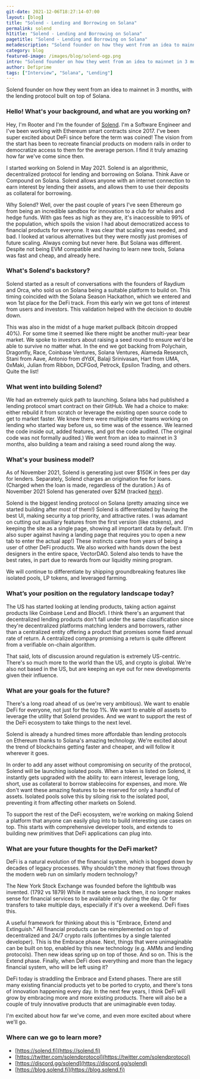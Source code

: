 ```yaml
---
git-date: 2021-12-06T18:27:14-07:00
layout: [blog]
title: "Solend - Lending and Borrowing on Solana"
permalink: solend
h1title: "Solend - Lending and Borrowing on Solana"
pagetitle: "Solend - Lending and Borrowing on Solana"
metadescription: "Solend founder on how they went from an idea to mainnet in 3 months, with the lending protocol built on top of Solana."
category: blog
featured-image: /images/blog/solend-ogp.png
intro: "Solend founder on how they went from an idea to mainnet in 3 months, with the lending protocol built on top of Solana."
author: Defiprime
tags: ["Interview", "Solana", "Lending"]
---
```


Solend founder on how they went from an idea to mainnet in 3 months, with the lending protocol built on top of Solana.

### Hello! What's your background, and what are you working on?

Hey, I'm Rooter and I'm the founder of [Solend](https://solend.fi/). I'm a Software Engineer and I've been working with Ethereum smart contracts since 2017. I've been super excited about DeFi since before the term was coined! The vision from the start has been to recreate financial products on modern rails in order to democratize access to them for the average person. I find it truly amazing how far we've come since then.

I started working on Solend in May 2021. Solend is an algorithmic, decentralized protocol for lending and borrowing on Solana. Think Aave or Compound on Solana. Solend allows anyone with an internet connection to earn interest by lending their assets, and allows them to use their deposits as collateral for borrowing.

Why Solend? Well, over the past couple of years I've seen Ethereum go from being an incredible sandbox for innovation to a club for whales and hedge funds. With gas fees as high as they are, it's inaccessible to 99% of the population, which spoils the vision I had about democratized access to financial products for everyone. It was clear that scaling was needed, and bad. I looked at various alternatives but they were mostly just promises of future scaling. Always coming but never here. But Solana was different. Despite not being EVM compatible and having to learn new tools, Solana was fast and cheap, and already here.

### What's Solend's backstory?

Solend started as a result of conversations with the founders of Raydium and Orca, who sold us on Solana being a suitable platform to build on. This timing coincided with the Solana Season Hackathon, which we entered and won 1st place for the DeFi track. From this early win we got tons of interest from users and investors. This validation helped with the decision to double down.

This was also in the midst of a huge market pullback (bitcoin dropped 40%). For some time it seemed like there might be another multi-year bear market. We spoke to investors about raising a seed round to ensure we'd be able to survive no matter what. In the end we got backing from Polychain, Dragonfly, Race, Coinbase Ventures, Solana Ventures, Alameda Research, Stani from Aave, Antonio from dYdX, Balaji Srinivasan, Hart from UMA, 0xMaki, Julian from Ribbon, DCFGod, Petrock, Epsilon Trading, and others. Quite the list!

### What went into building Solend?

We had an extremely quick path to launching. Solana labs had published a lending protocol smart contract on their GitHub. We had a choice to make: either rebuild it from scratch or leverage the existing open source code to get to market faster. We knew there were multiple other teams working on lending who started way before us, so time was of the essence. We learned the code inside out, added features, and got the code audited. (The original code was not formally audited.) We went from an idea to mainnet in 3 months, also building a team and raising a seed round along the way.

### What's your business model?

As of November 2021, Solend is generating just over $150K in fees per day for lenders. Separately, Solend charges an origination fee for loans. (Charged when the loan is made, regardless of the duration.) As of November 2021 Solend has generated over $2M (tracked _[here](https://explorer.solana.com/address/9RuqAN42PTUi9ya59k9suGATrkqzvb9gk2QABJtQzGP5)_).

Solend is the biggest lending protocol on Solana (pretty amazing since we started building after most of them!) Solend is differentiated by having the best UI, making security a top priority, and attractive rates. I was adamant on cutting out auxiliary features from the first version (like ctokens), and keeping the site as a single page, showing all important data by default. (I'm also super against having a landing page that requires you to open a new tab to enter the actual app!) These instincts came from years of being a user of other DeFi products. We also worked with hands down the best designers in the entire space, VectorDAO. Solend also tends to have the best rates, in part due to rewards from our liquidity mining program.

We will continue to differentiate by shipping groundbreaking features like isolated pools, LP tokens, and leveraged farming.

### What’s your position on the regulatory landscape today?

The US has started looking at lending products, taking action against products like Coinbase Lend and Blockfi. I think there's an argument that decentralized lending products don't fall under the same classification since they're decentralized platforms matching lenders and borrowers, rather than a centralized entity offering a product that promises some fixed annual rate of return. A centralized company promising a return is quite different from a verifiable on-chain algorithm.

That said, lots of discussion around regulation is extremely US-centric. There's so much more to the world than the US, and crypto is global. We're also not based in the US, but are keeping an eye out for new developments given their influence.

### What are your goals for the future?

There's a long road ahead of us (we're very ambitious). We want to enable DeFi for everyone, not just for the top 1%. We want to enable _all_ assets to leverage the utility that Solend provides. And we want to support the rest of the DeFi ecosystem to take things to the next level.

Solend is already a hundred times more affordable than lending protocols on Ethereum thanks to Solana's amazing technology. We're excited about the trend of blockchains getting faster and cheaper, and will follow it wherever it goes.

In order to add any asset without compromising on security of the protocol, Solend will be launching isolated pools. When a token is listed on Solend, it instantly gets upgraded with the ability to: earn interest, leverage long, short, use as collateral to borrow stablecoins for expenses, and more. We don't want these amazing features to be reserved for only a handful of assets. Isolated pools solve this by siloing risk to the isolated pool, preventing it from affecting other markets on Solend.

To support the rest of the DeFi ecosystem, we're working on making Solend a platform that anyone can easily plug into to build interesting use cases on top. This starts with comprehensive developer tools, and extends to building new primitives that DeFi applications can plug into.

### What are your future thoughts for the DeFi market?

DeFi is a natural evolution of the financial system, which is bogged down by decades of legacy processes. Why shouldn't the money that flows through the modern web run on similarly modern technology?

The New York Stock Exchange was founded before the lightbulb was invented. (1792 vs 1879) While it made sense back then, it no longer makes sense for financial services to be available only during the day. Or for transfers to take multiple days, especially if it's over a weekend. DeFi fixes this.

A useful framework for thinking about this is "Embrace, Extend and Extinguish." All financial products can be reimplemented on top of decentralized and 24/7 crypto rails (oftentimes by a single talented developer). This is the Embrace phase. Next, things that were unimaginable can be built on top, enabled by this new technology (e.g. AMMs and lending protocols). Then new ideas spring up on top of those. And so on. This is the Extend phase. Finally, when DeFi does everything and more than the legacy financial system, who will be left using it?

DeFi today is straddling the Embrace and Extend phases. There are still many existing financial products yet to be ported to crypto, and there's tons of innovation happening every day. In the next few years, I think DeFi will grow by embracing more and more existing products. There will also be a couple of truly innovative products that are unimaginable even today.

I'm excited about how far we've come, and even more excited about where we'll go.

### Where can we go to learn more?

- [https://solend.fi](https://solend.fi)
- [https://twitter.com/solendprotocol](https://twitter.com/solendprotocol)
- [https://discord.gg/solend](https://discord.gg/solend)
- [https://blog.solend.fi](https://blog.solend.fi)
